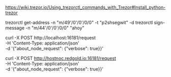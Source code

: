 


https://wiki.trezor.io/Using_trezorctl_commands_with_Trezor#Install_python-trezor

trezorctl get-address -n "m/49'/0'/0'/0/0" -t "p2shsegwit" -d
trezorctl sign-message -n "m/44'/0'/0'/0/0" "ahoy"



curl -X POST http://localhost:16181/request \
-H 'Content-Type: application/json' \
-d '{"about_node_request": {"verbose": true}}'




curl -X POST http://hostnoc.redgold.io:16181/request \
-H 'Content-Type: application/json' \
-d '{"about_node_request": {"verbose": true}}'


